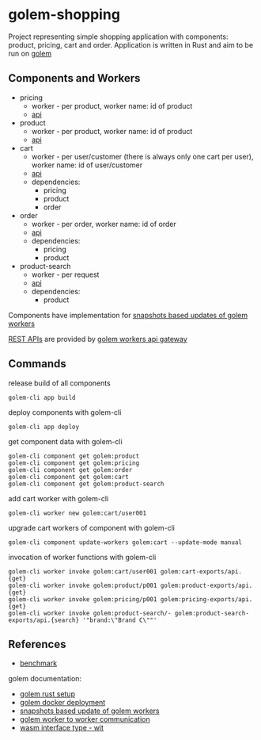 # golem-shopping

Project representing simple shopping application with components: product, pricing, cart and order. 
Application is written in Rust and aim to be run on [golem](https://learn.golem.cloud/)

## Components and Workers

* pricing
  - worker - per product, worker name: id of product
  - [api](./pricing/src_wit/pricing.wit)
* product
  - worker - per product, worker name: id of product
  - [api](./product/src_wit/product.wit)
* cart 
  - worker - per user/customer (there is always only one cart per user), worker name: id of user/customer
  - [api](./cart/src_wit/cart.wit)
  - dependencies: 
    - pricing 
    - product 
    - order
* order
  - worker - per order, worker name: id of order
  - [api](./order/src_wit/order.wit)
  - dependencies:
      - pricing 
      - product
* product-search
  - worker - per request
  - [api](./product-search/src_wit/product-search.wit)
  - dependencies:
    - product

Components have implementation for [snapshots based updates of golem workers](https://learn.golem.cloud/rust-language-guide/updating#manual-snapshot-based-update)

[REST APIs](./api/README.md) are provided by [golem workers api gateway](https://learn.golem.cloud/invoke/making-custom-apis)


## Commands


release build of all components

```
golem-cli app build
```

deploy components with golem-cli

```
golem-cli app deploy
```

get component data with golem-cli

```
golem-cli component get golem:product
golem-cli component get golem:pricing
golem-cli component get golem:order
golem-cli component get golem:cart
golem-cli component get golem:product-search
```

add cart worker with golem-cli
```
golem-cli worker new golem:cart/user001
```

upgrade cart workers of component with golem-cli
```
golem-cli component update-workers golem:cart --update-mode manual
```

invocation of worker functions with golem-cli
```
golem-cli worker invoke golem:cart/user001 golem:cart-exports/api.{get}
golem-cli worker invoke golem:product/p001 golem:product-exports/api.{get} 
golem-cli worker invoke golem:pricing/p001 golem:pricing-exports/api.{get} 
golem-cli worker invoke golem:product-search/- golem:product-search-exports/api.{search} '"brand:\"Brand C\""'
```

## References

* [benchmark](./benchmark/README.md)

golem documentation:
* [golem rust setup](https://learn.golem.cloud/docs/rust-language-guide/setup)
* [golem docker deployment](https://learn.golem.cloud/docs/deploy/docker)
* [snapshots based update of golem workers](https://learn.golem.cloud/rust-language-guide/updating#manual-snapshot-based-update)
* [golem worker to worker communication](https://learn.golem.cloud/common-language-guide/rpc)
* [wasm interface type - wit](https://component-model.bytecodealliance.org/design/wit.html)